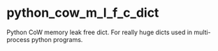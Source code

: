 # python_cow_m_l_f_c_dict
Python CoW memory leak free dict. For really huge dicts used in multi-process python programs.
